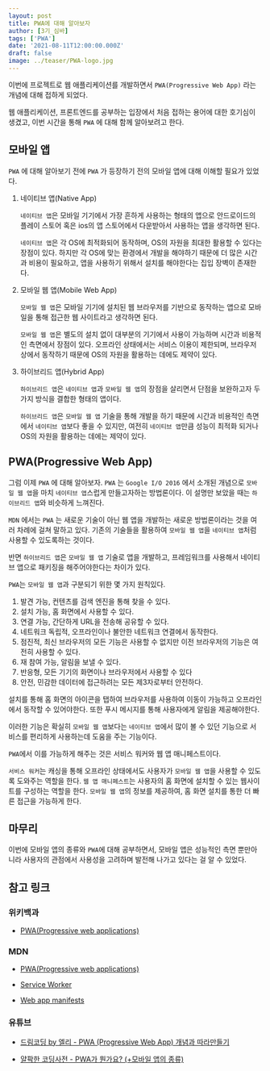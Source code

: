 ```yaml
---
layout: post
title: PWA에 대해 알아보자
author: [3기_심바]
tags: ['PWA']
date: '2021-08-11T12:00:00.000Z'
draft: false
image: ../teaser/PWA-logo.jpg
---
```


이번에 프로젝트로 웹 애플리케이션를 개발하면서 `PWA(Progressive Web App)` 라는 개념에 대해 접하게 되었다.

웹 애플리케이션, 프론트엔드를 공부하는 입장에서 처음 접하는 용어에 대한 호기심이 생겼고, 이번 시간을 통해 `PWA` 에 대해 함께 알아보려고 한다.

## 모바일 앱

`PWA` 에 대해 알아보기 전에 `PWA` 가 등장하기 전의 모바일 앱에 대해 이해할 필요가 있었다.

1. 네이티브 앱(Native App)

   `네이티브 앱`은 모바일 기기에서 가장 흔하게 사용하는 형태의 앱으로 안드로이드의 플레이 스토어 혹은 ios의 앱 스토어에서 다운받아서 사용하는 앱을 생각하면 된다.

   `네이티브 앱`은 각 OS에 최적화되어 동작하며, OS의 자원을 최대한 활용할 수 있다는 장점이 있다. 하지만 각 OS에 맞는 환경에서 개발을 해야하기 때문에 더 많은 시간과 비용이 필요하고, 앱을 사용하기 위해서 설치를 해야한다는 집입 장벽이 존재한다.

2. 모바일 웹 앱(Mobile Web App)

   `모바일 웹 앱`은 모바일 기기에 설치된 웹 브라우저를 기반으로 동작하는 앱으로 모바일을 통해 접근한 웹 사이트라고 생각하면 된다.

   `모바일 웹 앱`은 별도의 설치 없이 대부분의 기기에서 사용이 가능하며 시간과 비용적인 측면에서 장점이 있다. 오프라인 상태에서는 서비스 이용이 제한되며, 브라우저 상에서 동작하기 때문에 OS의 자원을 활용하는 데에도 제약이 있다.

3. 하이브리드 앱(Hybrid App)

   `하이브리드 앱`은 `네이티브 앱`과 `모바일 웹 앱`의 장점을 살리면서 단점을 보완하고자 두 가지 방식을 결합한 형태의 앱이다.

   `하이브리드 앱`은 `모바일 웹 앱` 기술을 통해 개발을 하기 때문에 시간과 비용적인 측면에서 `네이티브 앱`보다 좋을 수 있지만, 여전히 `네이티브 앱`만큼 성능이 최적화 되거나 OS의 자원을 활용하는 데에는 제약이 있다.

## PWA(Progressive Web App)

그럼 이제 `PWA` 에 대해 알아보자. `PWA` 는 `Google I/O 2016` 에서 소개된 개념으로 `모바일 웹 앱`을 마치 `네이티브 앱`스럽게 만들고자하는 방법론이다. 이 설명만 보았을 때는 `하이브리드 앱`와 비슷하게 느껴진다. 

`MDN` 에서는 `PWA` 는 새로운 기술이 아닌 웹 앱을 개발하는 새로운 방법론이라는 것을 여러 차례에 걸쳐 말하고 있다. 기존의 기술들을 활용하여 `모바일 웹 앱`을 `네이티브 앱`처럼 사용할 수 있도록하는 것이다.

반면 `하이브리드 앱`은 `모바일 웹 앱` 기술로 앱을 개발하고, 프레임워크를 사용해서 네이티브 앱으로 패키징을 해주어야한다는 차이가 있다.  

`PWA`는 `모바일 웹 앱`과 구분되기 위한 몇 가지 원칙있다.

1. 발견 가능, 컨텐츠를 검색 엔진을 통해 찾을 수 있다.
2. 설치 가능, 홈 화면에서 사용할 수 있다.
3. 연결 가능, 간단하게 URL을 전송해 공유할 수 있다.
4. 네트워크 독립적, 오프라인이나 불안한 네트워크 연결에서 동작한다.
5. 점진적, 최신 브라우저의 모든 기능은 사용할 수 없지만 이전 브라우저의 기능은 여전히 사용할 수 있다.
6. 재 참여 가능, 알림을 보낼 수 있다.
7. 반응형, 모든 기기의 화면이나 브라우저에서 사용할 수 있다
8. 안전, 민감한 데이터에 접근하려는 모든 제3자로부터 안전하다.

설치를 통해 홈 화면의 아이콘을 탭하여 브라우저를 사용하여 이동이 가능하고 오프라인에서 동작할 수 있어야한다. 또한 푸시 메시지를 통해 사용자에게 알림을 제공해야한다.

이러한 기능은 확실히 `모바일 웹 앱`보다는 `네이티브 앱`에서 많이 볼 수 있던 기능으로 서비스를 편리하게 사용하는데 도움을 주는 기능이다.

`PWA`에서 이를 가능하게 해주는 것은 서비스 워커와 웹 앱 매니페스트이다.

`서비스 워커`는 캐싱을 통해 오프라인 상태에서도 사용자가 `모바일 웹 앱`을 사용할 수 있도록 도와주는 역할을 한다. `웹 앱 매니페스트`는 사용자의 홈 화면에 설치할 수 있는 웹사이트를 구성하는 역할을 한다. `모바일 웹 앱`의 정보를 제공하여, 홈 화면 설치를 통한 더 빠른 접근을 가능하게 한다.

## 마무리

이번에 모바일 앱의 종류와 `PWA`에 대해 공부하면서, 모바일 앱은 성능적인 측면 뿐만아니라 사용자의 관점에서 사용성을 고려하며 발전해 나가고 있다는 걸 알 수 있었다.

## 참고 링크

### 위키백과

- [PWA(Progressive web applications)](https://ko.wikipedia.org/wiki/%ED%94%84%EB%A1%9C%EA%B7%B8%EB%A0%88%EC%8B%9C%EB%B8%8C_%EC%9B%B9_%EC%95%A0%ED%94%8C%EB%A6%AC%EC%BC%80%EC%9D%B4%EC%85%98)

### MDN

- [PWA(Progressive web applications)](https://developer.mozilla.org/ko/docs/Web/Progressive_web_apps/Introduction)

- [Service Worker](https://developer.mozilla.org/ko/docs/Web/API/Service_Worker_API)

- [Web app manifests](https://developer.mozilla.org/ko/docs/Web/Manifest)

### 유튜브

- [드림코딩 by 엘리 - PWA (Progressive Web App) 개념과 따라만들기](https://www.youtube.com/watch?v=FEBkne7Nyu4)

- [얄팍한 코딩사전 - PWA가 뭔가요? (+모바일 앱의 종류)](https://www.youtube.com/watch?v=FEBkne7Nyu4)
